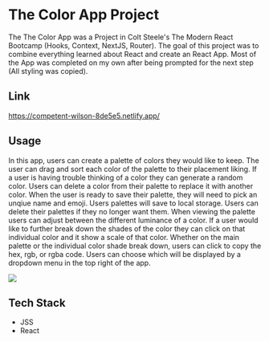 # The Color App Project

The The Color App was a Project in Colt Steele's The Modern React Bootcamp (Hooks, Context, NextJS, Router). The goal of this project was to combine everything learned about React and create an React App. Most of the App was completed on my own after being prompted for the next step (All styling was copied).

## Link

https://competent-wilson-8de5e5.netlify.app/

## Usage

In this app, users can create a palette of colors they would like to keep. The user can drag and sort each color of the palette to their placement liking. If a user is having trouble thinking of a color they can generate a random color. Users can delete a color from their palette to replace it with another color. When the user is ready to save their palette, they will need to pick an unqiue name and emoji. Users palettes will save to local storage. Users can delete their palettes if they no longer want them. When viewing the palette users can adjust between the different luminance of a color. If a user would like to further break down the shades of the color they can click on that individual color and it show a scale of that color. Whether on the main palette or the individual color shade break down, users can click to copy the hex, rgb, or rgba code. Users can choose which will be displayed by a dropdown menu in the top right of the app.

![](project_demo.gif)

## Tech Stack

- JSS
- React
